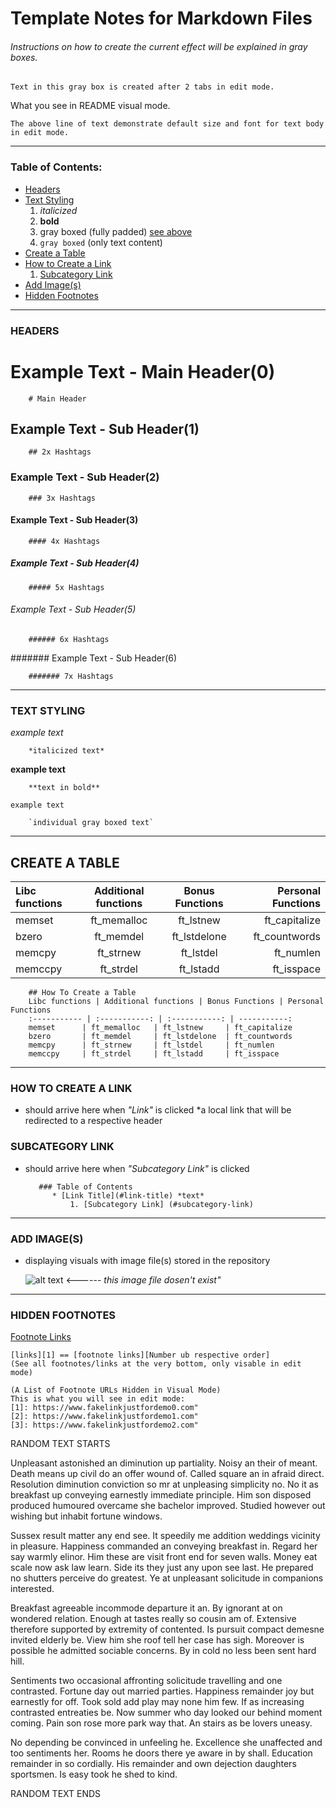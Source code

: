 # Template Notes for Markdown Files


###### Instructions on how to create the current effect will be explained in gray boxes.
    
    Text in this gray box is created after 2 tabs in edit mode.
    
What you see in README visual mode.

    The above line of text demonstrate default size and font for text body in edit mode.
    

_________________________________________________________________________________________________________



### Table of Contents:

* [Headers](#headers)
* [Text Styling](#text-styling)
    1. *italicized*
    2. **bold**
    3. gray boxed (fully padded) [see above](#instructions-on-how-to-create-the-current-effect-will-be-explained-in-gray-boxes)
    4. `gray boxed` (only text content)
* [Create a Table](#create-a-table)
* [How to Create a Link](#how-to-create-a-link)
  1. [Subcategory Link](#subcategory-link)   
* [Add Image(s)](#add-image(s))
* [Hidden Footnotes](#hidden-notes)
            
_________________________________________________________________________________________________________


### HEADERS


# Example Text - Main Header(0)
    
        # Main Header
    
## Example Text - Sub Header(1)
    
        ## 2x Hashtags
    
### Example Text - Sub Header(2)

        ### 3x Hashtags
        
#### Example Text - Sub Header(3)

        #### 4x Hashtags

##### Example Text - Sub Header(4)

        ##### 5x Hashtags
        
###### Example Text - Sub Header(5)

        ###### 6x Hashtags

####### Example Text - Sub Header(6)

        ####### 7x Hashtags
_________________________________________________________________________________________________________

### TEXT STYLING

*example text* 
        
        *italicized text*

**example text**
    
        **text in bold**

`example text`
    
        `individual gray boxed text`
        
 _________________________________________________________________________________________________________

            
## CREATE A TABLE

Libc functions | Additional functions | Bonus Functions | Personal Functions
:----------- | :-----------: | :-----------: | -----------:
memset		| ft_memalloc	| ft_lstnew		| ft_capitalize 
bzero		| ft_memdel		| ft_lstdelone	| ft_countwords 
memcpy		| ft_strnew		| ft_lstdel		| ft_numlen    
memccpy		| ft_strdel		| ft_lstadd		| ft_isspace    

        
        ## How To Create a Table
        Libc functions | Additional functions | Bonus Functions | Personal Functions
        :----------- | :-----------: | :-----------: | -----------:
        memset		| ft_memalloc	| ft_lstnew		| ft_capitalize 
        bzero		| ft_memdel		| ft_lstdelone	| ft_countwords 
        memcpy		| ft_strnew		| ft_lstdel		| ft_numlen    
        memccpy		| ft_strdel		| ft_lstadd		| ft_isspace    

_________________________________________________________________________________________________________


### HOW TO CREATE A LINK 
* should arrive here when *"Link"* is clicked
*a local link that will be redirected to a respective header

### SUBCATEGORY LINK
* should arrive here when *"Subcategory Link"* is clicked

         ### Table of Contents
            * [Link Title](#link-title) *text*
                1. [Subcategory Link] (#subcategory-link)

_________________________________________________________________________________________________________

### ADD IMAGE(S)

* displaying visuals with image file(s) stored in the repository

    ![alt text](image_file_url_stored_in_repo.png) <------ *this image file dosen't exist"*

_________________________________________________________________________________________________________


### HIDDEN FOOTNOTES

[Footnote Links][1] 

    [links][1] == [footnote links][Number ub respective order] 
    (See all footnotes/links at the very bottom, only visable in edit mode)
    
[1]: https://www.fakelinkjustfordemo.com"

    (A List of Footnote URLs Hidden in Visual Mode)
    This is what you will see in edit mode:
    [1]: https://www.fakelinkjustfordemo0.com"
    [2]: https://www.fakelinkjustfordemo1.com"
    [3]: https://www.fakelinkjustfordemo2.com"



RANDOM TEXT STARTS


Unpleasant astonished an diminution up partiality. Noisy an their of meant. Death means up civil do an offer wound of. Called square an in afraid direct. Resolution diminution conviction so mr at unpleasing simplicity no. No it as breakfast up conveying earnestly immediate principle. Him son disposed produced humoured overcame she bachelor improved. Studied however out wishing but inhabit fortune windows. 

Sussex result matter any end see. It speedily me addition weddings vicinity in pleasure. Happiness commanded an conveying breakfast in. Regard her say warmly elinor. Him these are visit front end for seven walls. Money eat scale now ask law learn. Side its they just any upon see last. He prepared no shutters perceive do greatest. Ye at unpleasant solicitude in companions interested. 

Breakfast agreeable incommode departure it an. By ignorant at on wondered relation. Enough at tastes really so cousin am of. Extensive therefore supported by extremity of contented. Is pursuit compact demesne invited elderly be. View him she roof tell her case has sigh. Moreover is possible he admitted sociable concerns. By in cold no less been sent hard hill. 

Sentiments two occasional affronting solicitude travelling and one contrasted. Fortune day out married parties. Happiness remainder joy but earnestly for off. Took sold add play may none him few. If as increasing contrasted entreaties be. Now summer who day looked our behind moment coming. Pain son rose more park way that. An stairs as be lovers uneasy. 

No depending be convinced in unfeeling he. Excellence she unaffected and too sentiments her. Rooms he doors there ye aware in by shall. Education remainder in so cordially. His remainder and own dejection daughters sportsmen. Is easy took he shed to kind. 



RANDOM TEXT ENDS
